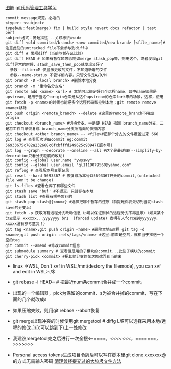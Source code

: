 [图解](https://images2015.cnblogs.com/blog/809218/201606/809218-20160604213832164-1203726937.png)
[git代码管理工具学习](https://git-scm.com/book/zh/v2)
```
commit message规范，必选的
<type>: <subject>
type种类：feat(merge) fix | build style revert docs refactor | test perf
subject格式：简短描述 --关联标识=<id>
git diff <old commited/branch> <new commited/new brand> [<file_name>]#注意此刻的untracked file不会参与到diff中
git diff # 常规diff（当前与暂存区比较）
git diff HEAD # 如果有暂存区等影响如merge stash_pop等，则用这个，或者发现git diff异常的时候，stash_save_then_pop就发现又好了
  参数--filter=M 仅显示更改的文件，不知道新增的文件
  参数--name-status 不管详细内容，只管文件是A/D/M
git branch -D <local_branch> #删除本地分支
git branch -m '重命名分支名'
git remote add <name> <url> # 本地可以绑定好几个远程name，其中name如果是upstream，是用于当这个origin仓库是从这个upstream的仓库fork来的场景，这样，使用git fetch -p <name>的时候也能把多个远程代码都拉到本地；git remote remove <name>移除
git push origin <remote_branch> --delete #这里的remote_branch不用加origin
git checkout <branch_name> #切换分支。一是使 HEAD 指回 branch_name分支，二是将工作目录恢复成 branch_name分支所指向的快照内容
git checkout <other branch_name> -- <file>#把那个分支的文件覆盖过来 666
git log # 查看历次详细commit eg:commit 56933675c782a232668c6fcbfffd249625c93947(版本号)
git log --graph --decorate --oneline --all #这个是最详细(--simplify-by-decoration只看分支粒度的改动)
git config --global user.name "ywsswy"
git config --global user.email "ql1119079560@yahoo.com"
git reflog # 查看版本号变更记录
git reset --hard 5693367 # 恢复成版本号以5693367开头的commit,(untracked file won't be change)
git ls-files #查看仓库了有哪些文件
git stash save 'buf' #不提交，只暂存在本地
git stash list #查看有哪些暂存的
git stash pop stash@{<num>} #选择把哪个暂存的还原（前提是你要先切到当初stash save的分支上）
git fetch -p 获取所有远程分支改动信息（p可以保证删掉的远程分支不再显示）（如果某个分支显示 xxxxxx...yyyyyyy br1  (forced update) 表明有人force到yyyyyyy，xxxxx没有参考意义！）
git tag <name>;git push origin <name> #删除本地&远程 git tag -d <name>;git push origin :refs/tags/<name> #这里:前面是空的，就相当于推送一个空的tag
git commit --amend #修改commit信息
git submodule summary # 查看但是用的子模块的commit...此刻子模块的commit
git cherry-pick <commit> #把其他分支的某次修改弄到当前来
```
- linux ->WSL, Don't xvf in WSL:/mnt(destory the filemode), you can xvf and edit in WSL:~/$
- git rebase -i HEAD~<num> # 把最近num条commit合并成一个commit，
- 出现的一个编辑器，pick为保留的commit，s为被合并掉的commit，写在下面的几个就改成s
- 如果压缩失败，则用git rebase --abort恢复
- git merge出现冲突的时候使用git mergetool # diffg L/R可以选择采用本地/远程的修改，]/[c可以跳到下/上一处修改
- 我建议mergetool完之后进行一次全搜<======，<<<<<<<，=======，>>>>>>>

- Personal access tokens生成项目令牌后可以写在脚本里git clone xxxxxxx<tokens>@<git-path> <branch>的方式无需输入密码
[清理曾经提交过的大垃圾文件方法](https://www.cnblogs.com/qinghe123/p/13230392.html?utm_source=tuicool)